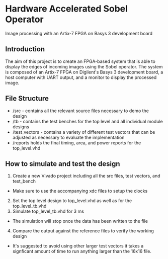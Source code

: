 # Hardware Accelerated Sobel Operator
Image processing with an Artix-7 FPGA on Basys 3 development board

## Introduction
The aim of this project is to create an FPGA-based system that is able to display the edges of incoming images using the Sobel operator. The system is composed of an Artix-7 FPGA on Digilent's Basys 3 development board, a host computer with UART output, and a monitor to display the processed image.

## File Structure
* /src - contains all the relevant source files necessary to demo the design
* /tb - contains the test benches for the top level and all individual module designs
* /test_vectors - contains a variety of different test vectors that can be adjusted as necessary to evaluate the implementation
* /reports holds the final timing, area, and power reports for the top_level.vhd

## How to simulate and test the design
1. Create a new Vivado project including all the src files, test vectors, and test_bench
  * Make sure to use the accompanying xdc files to setup the clocks
2. Set the top level design to top_level.vhd as well as for the top_level_tb.vhd
3. Simulate top_level_tb.vhd for 3 ms
  * The simulation will stop once the data has been written to the file
4. Compare the output against the reference files to verify the working design
  * It's suggested to avoid using other larger test vectors it takes a signficant amount of time to run anything larger than the 16x16 file.

